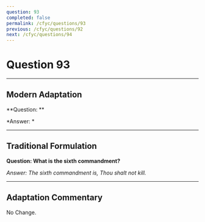 ```yaml
---
question: 93
completed: false
permalink: /cfyc/questions/93
previous: /cfyc/questions/92
next: /cfyc/questions/94
---
```

# Question 93

---
## Modern Adaptation
**Question: **

*Answer: *

---
## Traditional Formulation
**Question: What is the sixth commandment?**

*Answer: The sixth commandment is, Thou shalt not kill.*

---
## Adaptation Commentary
No Change.